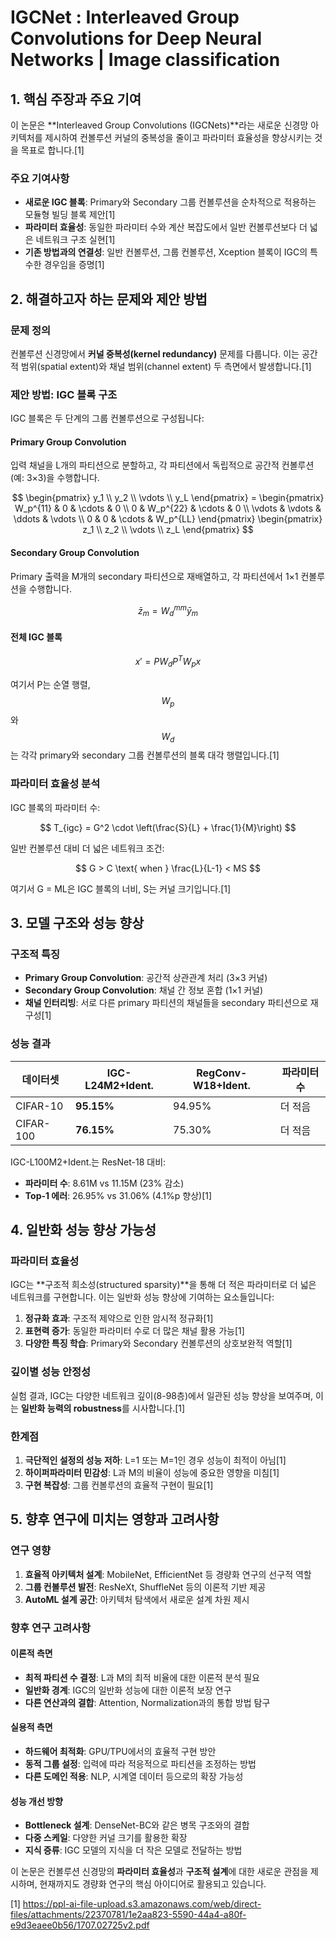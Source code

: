 # IGCNet : Interleaved Group Convolutions for Deep Neural Networks | Image classification
## 1. 핵심 주장과 주요 기여
이 논문은 **Interleaved Group Convolutions (IGCNets)**라는 새로운 신경망 아키텍처를 제시하여 컨볼루션 커널의 중복성을 줄이고 파라미터 효율성을 향상시키는 것을 목표로 합니다.[1]

### 주요 기여사항
- **새로운 IGC 블록**: Primary와 Secondary 그룹 컨볼루션을 순차적으로 적용하는 모듈형 빌딩 블록 제안[1]
- **파라미터 효율성**: 동일한 파라미터 수와 계산 복잡도에서 일반 컨볼루션보다 더 넓은 네트워크 구조 실현[1]
- **기존 방법과의 연결성**: 일반 컨볼루션, 그룹 컨볼루션, Xception 블록이 IGC의 특수한 경우임을 증명[1]

## 2. 해결하고자 하는 문제와 제안 방법
### 문제 정의
컨볼루션 신경망에서 **커널 중복성(kernel redundancy)** 문제를 다룹니다. 이는 공간적 범위(spatial extent)와 채널 범위(channel extent) 두 측면에서 발생합니다.[1]

### 제안 방법: IGC 블록 구조
IGC 블록은 두 단계의 그룹 컨볼루션으로 구성됩니다:

#### Primary Group Convolution
입력 채널을 L개의 파티션으로 분할하고, 각 파티션에서 독립적으로 공간적 컨볼루션(예: 3×3)을 수행합니다.

$$
\begin{pmatrix}
y_1 \\
y_2 \\
\vdots \\
y_L
\end{pmatrix} = \begin{pmatrix}
W_p^{11} & 0 & \cdots & 0 \\
0 & W_p^{22} & \cdots & 0 \\
\vdots & \vdots & \ddots & \vdots \\
0 & 0 & \cdots & W_p^{LL}
\end{pmatrix} \begin{pmatrix}
z_1 \\
z_2 \\
\vdots \\
z_L
\end{pmatrix}
$$

#### Secondary Group Convolution
Primary 출력을 M개의 secondary 파티션으로 재배열하고, 각 파티션에서 1×1 컨볼루션을 수행합니다.

$$
\bar{z}_m = W_d^{mm}\bar{y}_m
$$

#### 전체 IGC 블록

$$
x' = PW_dP^TW_px
$$

여기서 P는 순열 행렬, $$W_p$$와 $$W_d$$는 각각 primary와 secondary 그룹 컨볼루션의 블록 대각 행렬입니다.[1]

### 파라미터 효율성 분석
IGC 블록의 파라미터 수:

$$
T_{igc} = G^2 \cdot \left(\frac{S}{L} + \frac{1}{M}\right)
$$

일반 컨볼루션 대비 더 넓은 네트워크 조건:

$$
G > C \text{ when } \frac{L}{L-1} < MS
$$

여기서 G = ML은 IGC 블록의 너비, S는 커널 크기입니다.[1]

## 3. 모델 구조와 성능 향상
### 구조적 특징
- **Primary Group Convolution**: 공간적 상관관계 처리 (3×3 커널)
- **Secondary Group Convolution**: 채널 간 정보 혼합 (1×1 커널)
- **채널 인터리빙**: 서로 다른 primary 파티션의 채널들을 secondary 파티션으로 재구성[1]

### 성능 결과
| 데이터셋 | IGC-L24M2+Ident. | RegConv-W18+Ident. | 파라미터 수 |
|---------|-------------------|-------------------|------------|
| CIFAR-10 | **95.15%** | 94.95% | 더 적음 |
| CIFAR-100 | **76.15%** | 75.30% | 더 적음 |### ImageNet 결과

IGC-L100M2+Ident.는 ResNet-18 대비:
- **파라미터 수**: 8.61M vs 11.15M (23% 감소)
- **Top-1 에러**: 26.95% vs 31.06% (4.1%p 향상)[1]

## 4. 일반화 성능 향상 가능성
### 파라미터 효율성
IGC는 **구조적 희소성(structured sparsity)**을 통해 더 적은 파라미터로 더 넓은 네트워크를 구현합니다. 이는 일반화 성능 향상에 기여하는 요소들입니다:

1. **정규화 효과**: 구조적 제약으로 인한 암시적 정규화[1]
2. **표현력 증가**: 동일한 파라미터 수로 더 많은 채널 활용 가능[1]
3. **다양한 특징 학습**: Primary와 Secondary 컨볼루션의 상호보완적 역할[1]

### 깊이별 성능 안정성
실험 결과, IGC는 다양한 네트워크 깊이(8-98층)에서 일관된 성능 향상을 보여주며, 이는 **일반화 능력의 robustness**를 시사합니다.[1]

### 한계점
1. **극단적인 설정의 성능 저하**: L=1 또는 M=1인 경우 성능이 최적이 아님[1]
2. **하이퍼파라미터 민감성**: L과 M의 비율이 성능에 중요한 영향을 미침[1]
3. **구현 복잡성**: 그룹 컨볼루션의 효율적 구현이 필요[1]

## 5. 향후 연구에 미치는 영향과 고려사항
### 연구 영향
1. **효율적 아키텍처 설계**: MobileNet, EfficientNet 등 경량화 연구의 선구적 역할
2. **그룹 컨볼루션 발전**: ResNeXt, ShuffleNet 등의 이론적 기반 제공
3. **AutoML 설계 공간**: 아키텍처 탐색에서 새로운 설계 차원 제시

### 향후 연구 고려사항
#### 이론적 측면
- **최적 파티션 수 결정**: L과 M의 최적 비율에 대한 이론적 분석 필요
- **일반화 경계**: IGC의 일반화 성능에 대한 이론적 보장 연구
- **다른 연산과의 결합**: Attention, Normalization과의 통합 방법 탐구

#### 실용적 측면  
- **하드웨어 최적화**: GPU/TPU에서의 효율적 구현 방안
- **동적 그룹 설정**: 입력에 따라 적응적으로 파티션을 조정하는 방법
- **다른 도메인 적용**: NLP, 시계열 데이터 등으로의 확장 가능성

#### 성능 개선 방향
- **Bottleneck 설계**: DenseNet-BC와 같은 병목 구조와의 결합
- **다중 스케일**: 다양한 커널 크기를 활용한 확장
- **지식 증류**: IGC 모델의 지식을 더 작은 모델로 전달하는 방법

이 논문은 컨볼루션 신경망의 **파라미터 효율성**과 **구조적 설계**에 대한 새로운 관점을 제시하며, 현재까지도 경량화 연구의 핵심 아이디어로 활용되고 있습니다.

[1] https://ppl-ai-file-upload.s3.amazonaws.com/web/direct-files/attachments/22370781/1e2aa823-5590-44a4-a80f-e9d3eaee0b56/1707.02725v2.pdf
